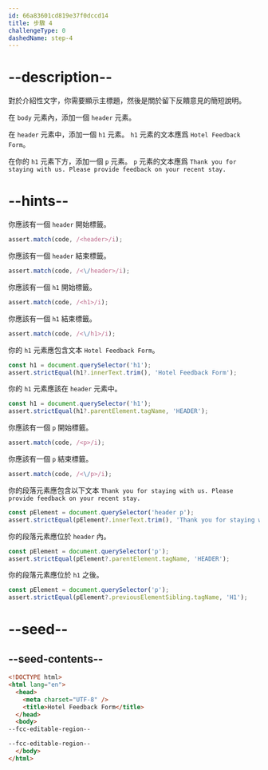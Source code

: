 ```yaml
---
id: 66a83601cd819e37f0dccd14
title: 步驟 4
challengeType: 0
dashedName: step-4
---
```


# --description--

對於介紹性文字，你需要顯示主標題，然後是關於留下反饋意見的簡短說明。

在 `body` 元素內，添加一個 `header` 元素。

在 `header` 元素中，添加一個 `h1` 元素。 `h1` 元素的文本應爲 `Hotel Feedback Form`。

在你的 `h1` 元素下方，添加一個 `p` 元素。 `p` 元素的文本應爲 `Thank you for staying with us. Please provide feedback on your recent stay.`

# --hints--

你應該有一個 `header` 開始標籤。

```js
assert.match(code, /<header>/i);
```

你應該有一個 `header` 結束標籤。

```js
assert.match(code, /<\/header>/i);
```

你應該有一個 `h1` 開始標籤。

```js
assert.match(code, /<h1>/i);
```

你應該有一個 `h1` 結束標籤。

```js
assert.match(code, /<\/h1>/i);
```

你的 `h1` 元素應包含文本 `Hotel Feedback Form`。

```js
const h1 = document.querySelector('h1');
assert.strictEqual(h1?.innerText.trim(), 'Hotel Feedback Form');
```

你的 `h1` 元素應該在 `header` 元素中。

```js
const h1 = document.querySelector('h1');
assert.strictEqual(h1?.parentElement.tagName, 'HEADER');
```

你應該有一個 `p` 開始標籤。

```js
assert.match(code, /<p>/i);
```

你應該有一個 `p` 結束標籤。

```js
assert.match(code, /<\/p>/i);
```

你的段落元素應包含以下文本 `Thank you for staying with us. Please provide feedback on your recent stay.`

```js
const pElement = document.querySelector('header p');
assert.strictEqual(pElement?.innerText.trim(), 'Thank you for staying with us. Please provide feedback on your recent stay.');
```

你的段落元素應位於 `header` 內。

```js
const pElement = document.querySelector('p');
assert.strictEqual(pElement?.parentElement.tagName, 'HEADER');
```

你的段落元素應位於 `h1` 之後。

```js
const pElement = document.querySelector('p');
assert.strictEqual(pElement?.previousElementSibling.tagName, 'H1');
```


# --seed--

## --seed-contents--

```html
<!DOCTYPE html>
<html lang="en">
  <head>
    <meta charset="UTF-8" />
    <title>Hotel Feedback Form</title>
  </head>
  <body>
--fcc-editable-region--

--fcc-editable-region--
  </body>
</html>
```
